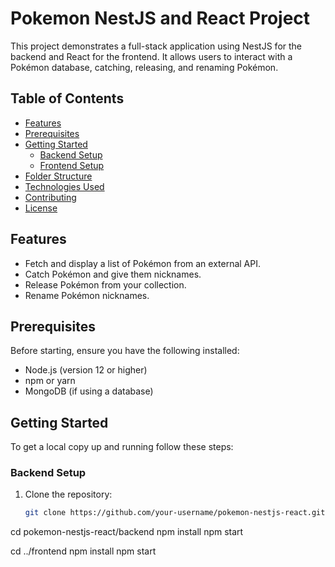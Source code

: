 # Pokemon NestJS and React Project

This project demonstrates a full-stack application using NestJS for the backend and React for the frontend. It allows users to interact with a Pokémon database, catching, releasing, and renaming Pokémon.

## Table of Contents

- [Features](#features)
- [Prerequisites](#prerequisites)
- [Getting Started](#getting-started)
  - [Backend Setup](#backend-setup)
  - [Frontend Setup](#frontend-setup)
- [Folder Structure](#folder-structure)
- [Technologies Used](#technologies-used)
- [Contributing](#contributing)
- [License](#license)

## Features

- Fetch and display a list of Pokémon from an external API.
- Catch Pokémon and give them nicknames.
- Release Pokémon from your collection.
- Rename Pokémon nicknames.

## Prerequisites

Before starting, ensure you have the following installed:

- Node.js (version 12 or higher)
- npm or yarn
- MongoDB (if using a database)

## Getting Started

To get a local copy up and running follow these steps:

### Backend Setup

1. Clone the repository:

   ```bash
   git clone https://github.com/your-username/pokemon-nestjs-react.git

cd pokemon-nestjs-react/backend
npm install
npm start


cd ../frontend
npm install
npm start
